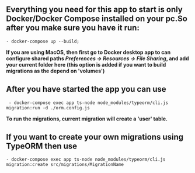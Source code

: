 ## Everything you need for this app to start is only Docker/Docker Compose installed on your pc.So after you make sure you have it run:

`- docker-compose up --build;`

**If you are using MacOS, then first go to Docker desktop app to can configure shared paths _Preferences -> Resources -> File Sharing_, and add your current folder here (this option is added if you want to build migrations as the depend on 'volumes')**

## After you have started the app you can use 

` - docker-compose exec app ts-node node_modules/typeorm/cli.js migration:run -d ./orm.config.js`

**To run the migrations, current migration will create a 'user' table.**

## If you want to create your own migrations using TypeORM then use
` - docker-compose exec app ts-node node_modules/typeorm/cli.js migration:create src/migrations/MigrationName
`